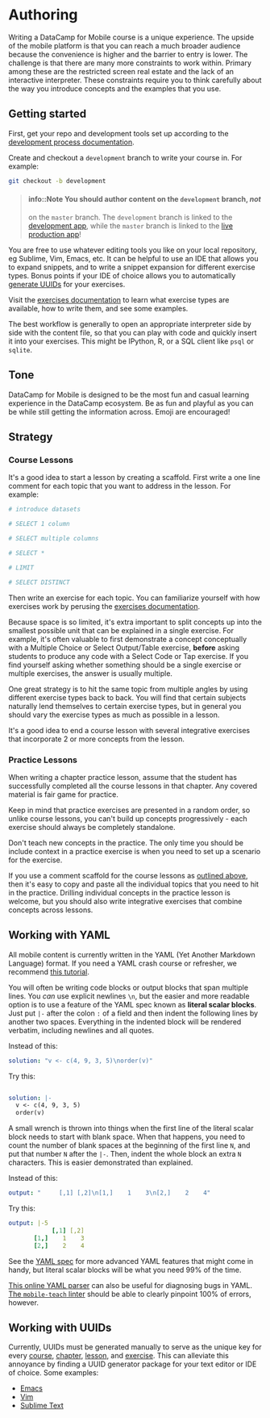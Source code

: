 # Authoring

Writing a DataCamp for Mobile course is a unique experience. The upside of the
mobile platform is that you can reach a much broader audience because the
convenience is higher and the barrier to entry is lower. The challenge is that
there are many more constraints to work within. Primary among these are the
restricted screen real estate and the lack of an interactive interpreter. These
constraints require you to think carefully about the way you introduce concepts
and the examples that you use.

## Getting started

First, get your repo and development tools set up according to the [development
process documentation](/mobile/courses/development.md).

Create and checkout a `development` branch to write your course in. For example:

```sh
git checkout -b development
```

> #### info::Note You should author content on the `development` branch, *not*
> on the `master` branch. The `development` branch is linked to the [development
> app](/mobile/courses/development.md#development-app), while the `master` branch is
> linked to the [live production app](/mobile/courses/development.md#production-app)!

You are free to use whatever editing tools you like on your local repository, eg
Sublime, Vim, Emacs, etc. It can be helpful to use an IDE that allows you to
expand snippets, and to write a snippet expansion for different exercise
types. Bonus points if your IDE of choice allows you to automatically [generate
UUIDs](/mobile/courses/authoring.md#working-with-uuids) for your exercises.

Visit the [exercises documentation](/mobile/courses/exercises/README.md) to learn what
exercise types are available, how to write them, and see some examples.

The best workflow is generally to open an appropriate interpreter side by side
with the content file, so that you can play with code and quickly insert it into
your exercises. This might be IPython, R, or a SQL client like `psql` or
`sqlite`.

## Tone

DataCamp for Mobile is designed to be the most fun and casual learning
experience in the DataCamp ecosystem. Be as fun and playful as you can be while
still getting the information across. Emoji are encouraged!

## Strategy

### Course Lessons

It's a good idea to start a lesson by creating a scaffold. First write a one
line comment for each topic that you want to address in the lesson. For example:

```yaml
# introduce datasets

# SELECT 1 column

# SELECT multiple columns

# SELECT *

# LIMIT

# SELECT DISTINCT
```

Then write an exercise for each topic. You can familiarize yourself with how
exercises work by perusing the [exercises
documentation](/mobile/courses/exercises/README.md).

Because space is so limited, it's extra important to split concepts up into the
smallest possible unit that can be explained in a single exercise. For example,
it's often valuable to first demonstrate a concept conceptually with a Multiple
Choice or Select Output/Table exercise, **before** asking students to produce
any code with a Select Code or Tap exercise. If you find yourself asking whether
something should be a single exercise or multiple exercises, the answer is
usually multiple.

One great strategy is to hit the same topic from multiple angles by using
different exercise types back to back. You will find that certain subjects
naturally lend themselves to certain exercise types, but in general you should
vary the exercise types as much as possible in a lesson.

It's a good idea to end a course lesson with several integrative exercises that
incorporate 2 or more concepts from the lesson.

### Practice Lessons

When writing a chapter practice lesson, assume that the student has successfully
completed all the course lessons in that chapter. Any covered material is fair
game for practice.

Keep in mind that practice exercises are presented in a random order, so unlike
course lessons, you can't build up concepts progressively - each exercise should
always be completely standalone.

Don't teach new concepts in the practice. The only time you should be include
context in a practice exercise is when you need to set up a scenario for the
exercise.

If you use a comment scaffold for the course lessons as [outlined
above](/mobile/courses/authoring.md#course-lessons), then it's easy to copy and paste
all the individual topics that you need to hit in the practice. Drilling
individual concepts in the practice lesson is welcome, but you should also write
integrative exercises that combine concepts across lessons.

## Working with YAML

All mobile content is currently written in the YAML (Yet Another Markdown
Language) format. If you need a YAML crash course or refresher, we recommend
[this tutorial](https://gettaurus.org/docs/YAMLTutorial/).

You will often be writing code blocks or output blocks that span multiple
lines. You *can* use explicit newlines `\n`, but the easier and more readable
option is to use a feature of the YAML spec known as **literal scalar
blocks**. Just put `|-` after the colon `:` of a field and then indent the
following lines by another two spaces. Everything in the indented block will be
rendered verbatim, including newlines and all quotes.

Instead of this:

```yaml
solution: "v <- c(4, 9, 3, 5)\norder(v)"
```

Try this:

```yaml

solution: |-
  v <- c(4, 9, 3, 5)
  order(v)
```

A small wrench is thrown into things when the first line of the literal scalar
block needs to start with blank space. When that happens, you need to count the
number of blank spaces at the beginning of the first line `N`, and put that number
`N` after the `|-`. Then, indent the whole block an extra `N` characters. This
is easier demonstrated than explained.

Instead of this:

```yaml
output: "     [,1] [,2]\n[1,]    1    3\n[2,]    2    4"
```

Try this:

```yaml
output: |-5
            [,1] [,2]
       [1,]    1    3
       [2,]    2    4
```

See the [YAML spec](http://yaml.org/spec/1.2/spec.html) for more advanced YAML
features that might come in handy, but literal scalar blocks will be what you
need 99% of the time.

[This online YAML parser](https://yaml-online-parser.appspot.com) can also be
useful for diagnosing bugs in YAML. [The `mobile-teach`
linter](/mobile/courses/development.md#linting) should be able to clearly pinpoint 100%
of errors, however.

## Working with UUIDs

Currently, UUIDs must be generated manually to serve as the unique key for every
[course](/mobile/courses/repo-structure.md#course-metadata),
[chapter](/mobile/courses/repo-structure.md#chapter-metadata),
[lesson](/mobile/courses/repo-structure.md#lesson-metadata), and
[exercise](/mobile/courses/exercises/README.md#key). This can alleviate this annoyance
by finding a UUID generator package for your text editor or IDE of choice. Some
examples:

* [Emacs](https://github.com/kanru/uuidgen-el)
* [Vim](https://github.com/kburdett/vim-nuuid)
* [Sublime Text](https://github.com/SublimeText/GenerateUUID)
